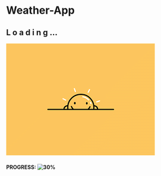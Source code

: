 # Weather-App

## L o a d i n g ...

<img src="https://github.com/alikartalonline/Weather-App/blob/main/public/gif/loadingsun.gif" width="400" height="300" alt="alikartalonlineWp" title="alikartalonlineWp">

#### **PROGRESS:** ![30%](https://progress-bar.dev/30)
